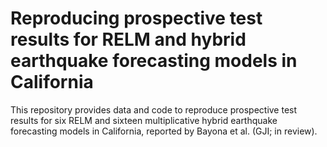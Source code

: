 # Reproducing prospective test results for RELM and hybrid earthquake forecasting models in California
This repository provides data and code to reproduce prospective test results for six RELM and sixteen multiplicative 
hybrid earthquake forecasting models in California, reported by Bayona et al. (GJI; in review).
